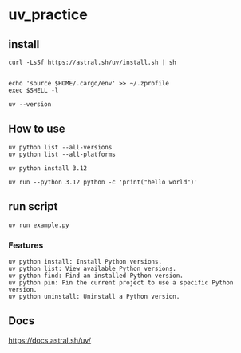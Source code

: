 # uv_practice

## install
```
curl -LsSf https://astral.sh/uv/install.sh | sh


echo 'source $HOME/.cargo/env' >> ~/.zprofile
exec $SHELL -l

uv --version
```

## How to use
```
uv python list --all-versions
uv python list --all-platforms

uv python install 3.12

uv run --python 3.12 python -c 'print("hello world")'

```

## run script
```
uv run example.py
```

### Features
```
uv python install: Install Python versions.
uv python list: View available Python versions.
uv python find: Find an installed Python version.
uv python pin: Pin the current project to use a specific Python version.
uv python uninstall: Uninstall a Python version.
```


## Docs
https://docs.astral.sh/uv/